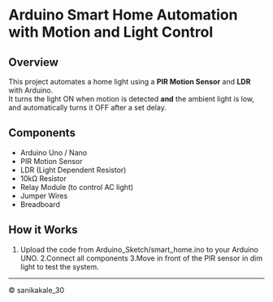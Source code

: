 # Arduino Smart Home Automation with Motion and Light Control

## Overview
This project automates a home light using a **PIR Motion Sensor** and **LDR** with Arduino.  
It turns the light ON when motion is detected **and** the ambient light is low, and automatically turns it OFF after a set delay.

## Components
- Arduino Uno / Nano
- PIR Motion Sensor
- LDR (Light Dependent Resistor)
- 10kΩ Resistor
- Relay Module (to control AC light)
- Jumper Wires
- Breadboard


## How it Works
1. Upload the code from Arduino_Sketch/smart_home.ino to your Arduino UNO.
2.Connect all components 
3.Move in front of the PIR sensor in dim light to test the system.


---
© sanikakale_30
